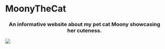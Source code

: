 # MoonyTheCat
<h3 align="center">An informative website about my pet cat Moony showcasing her cuteness. </h3>

<kbd>
  <img src="https://i.gyazo.com/b960bb9e40f7b08e07df192a0fa6bb64.jpg">
</kbd>

